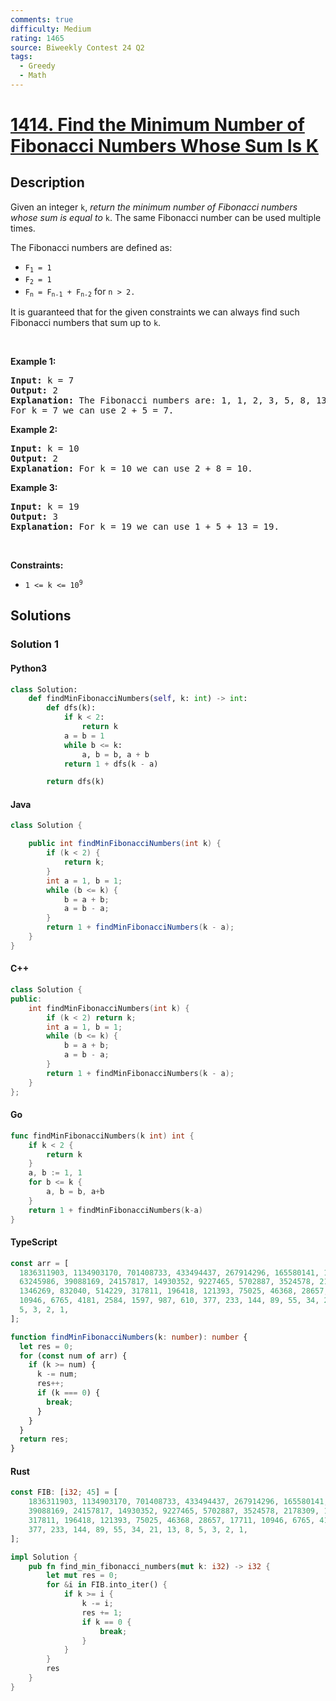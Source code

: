 ```yaml
---
comments: true
difficulty: Medium
rating: 1465
source: Biweekly Contest 24 Q2
tags:
  - Greedy
  - Math
---
```


<!-- problem:start -->

# [1414. Find the Minimum Number of Fibonacci Numbers Whose Sum Is K](https://leetcode.com/problems/find-the-minimum-number-of-fibonacci-numbers-whose-sum-is-k)

## Description

<!-- description:start -->

<p>Given an integer&nbsp;<code>k</code>, <em>return the minimum number of Fibonacci numbers whose sum is equal to </em><code>k</code>. The same Fibonacci number can be used multiple times.</p>

<p>The Fibonacci numbers are defined as:</p>

<ul>
	<li><code>F<sub>1</sub> = 1</code></li>
	<li><code>F<sub>2</sub> = 1</code></li>
	<li><code>F<sub>n</sub> = F<sub>n-1</sub> + F<sub>n-2</sub></code> for <code>n &gt; 2.</code></li>
</ul>
It is guaranteed that for the given constraints we can always find such Fibonacci numbers that sum up to <code>k</code>.
<p>&nbsp;</p>
<p><strong class="example">Example 1:</strong></p>

<pre>
<strong>Input:</strong> k = 7
<strong>Output:</strong> 2 
<strong>Explanation:</strong> The Fibonacci numbers are: 1, 1, 2, 3, 5, 8, 13, ... 
For k = 7 we can use 2 + 5 = 7.</pre>

<p><strong class="example">Example 2:</strong></p>

<pre>
<strong>Input:</strong> k = 10
<strong>Output:</strong> 2 
<strong>Explanation:</strong> For k = 10 we can use 2 + 8 = 10.
</pre>

<p><strong class="example">Example 3:</strong></p>

<pre>
<strong>Input:</strong> k = 19
<strong>Output:</strong> 3 
<strong>Explanation:</strong> For k = 19 we can use 1 + 5 + 13 = 19.
</pre>

<p>&nbsp;</p>
<p><strong>Constraints:</strong></p>

<ul>
	<li><code>1 &lt;= k &lt;= 10<sup>9</sup></code></li>
</ul>

<!-- description:end -->

## Solutions

<!-- solution:start -->

### Solution 1

<!-- tabs:start -->

#### Python3

```python
class Solution:
    def findMinFibonacciNumbers(self, k: int) -> int:
        def dfs(k):
            if k < 2:
                return k
            a = b = 1
            while b <= k:
                a, b = b, a + b
            return 1 + dfs(k - a)

        return dfs(k)
```

#### Java

```java
class Solution {

    public int findMinFibonacciNumbers(int k) {
        if (k < 2) {
            return k;
        }
        int a = 1, b = 1;
        while (b <= k) {
            b = a + b;
            a = b - a;
        }
        return 1 + findMinFibonacciNumbers(k - a);
    }
}
```

#### C++

```cpp
class Solution {
public:
    int findMinFibonacciNumbers(int k) {
        if (k < 2) return k;
        int a = 1, b = 1;
        while (b <= k) {
            b = a + b;
            a = b - a;
        }
        return 1 + findMinFibonacciNumbers(k - a);
    }
};
```

#### Go

```go
func findMinFibonacciNumbers(k int) int {
	if k < 2 {
		return k
	}
	a, b := 1, 1
	for b <= k {
		a, b = b, a+b
	}
	return 1 + findMinFibonacciNumbers(k-a)
}
```

#### TypeScript

```ts
const arr = [
  1836311903, 1134903170, 701408733, 433494437, 267914296, 165580141, 102334155,
  63245986, 39088169, 24157817, 14930352, 9227465, 5702887, 3524578, 2178309,
  1346269, 832040, 514229, 317811, 196418, 121393, 75025, 46368, 28657, 17711,
  10946, 6765, 4181, 2584, 1597, 987, 610, 377, 233, 144, 89, 55, 34, 21, 13, 8,
  5, 3, 2, 1,
];

function findMinFibonacciNumbers(k: number): number {
  let res = 0;
  for (const num of arr) {
    if (k >= num) {
      k -= num;
      res++;
      if (k === 0) {
        break;
      }
    }
  }
  return res;
}
```

#### Rust

```rust
const FIB: [i32; 45] = [
    1836311903, 1134903170, 701408733, 433494437, 267914296, 165580141, 102334155, 63245986,
    39088169, 24157817, 14930352, 9227465, 5702887, 3524578, 2178309, 1346269, 832040, 514229,
    317811, 196418, 121393, 75025, 46368, 28657, 17711, 10946, 6765, 4181, 2584, 1597, 987, 610,
    377, 233, 144, 89, 55, 34, 21, 13, 8, 5, 3, 2, 1,
];

impl Solution {
    pub fn find_min_fibonacci_numbers(mut k: i32) -> i32 {
        let mut res = 0;
        for &i in FIB.into_iter() {
            if k >= i {
                k -= i;
                res += 1;
                if k == 0 {
                    break;
                }
            }
        }
        res
    }
}
```

<!-- tabs:end -->

<!-- solution:end -->

<!-- problem:end -->
